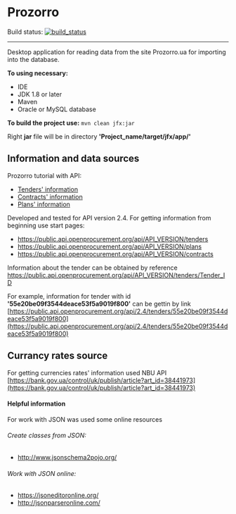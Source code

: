 # Prozorro
Build status: [![build_status](https://travis-ci.com/AnGo84/Prozorro.svg?branch=master)](https://travis-ci.com/AnGo84/Prozorro.svg)
- - -
Desktop application for reading data from the site Prozorro.ua for importing into the database.

**To using necessary:**

- IDE
- JDK 1.8 or later
- Maven
- Oracle or MySQL database

**To build the project use:**
`mvn clean jfx:jar`

Right **jar** file will be in directory **'Project_name/target/jfx/app/'**

## Information and data sources

Prozorro tutorial with API:

- [Tenders' information](http://api-docs.openprocurement.org/uk_UA/latest/standard/index.html)
- [Contracts' information](http://planning.api-docs.openprocurement.org/uk/latest/standard/contract.html)
- [Plans' information](http://contracting.api-docs.openprocurement.org/uk/latest/tutorial.html)

Developed and tested for API version 2.4.
For getting information from beginning use start pages:
- https://public.api.openprocurement.org/api/API_VERSION/tenders
- https://public.api.openprocurement.org/api/API_VERSION/plans
- https://public.api.openprocurement.org/api/API_VERSION/contracts

Information about the tender can be obtained by reference https://public.api.openprocurement.org/api/API_VERSION/tenders/Tender_ID

For example, information for tender with id **'55e20be09f3544deace53f5a9019f800'** can be gettin by link [https://public.api.openprocurement.org/api/2.4/tenders/55e20be09f3544deace53f5a9019f800](https://public.api.openprocurement.org/api/2.4/tenders/55e20be09f3544deace53f5a9019f800)

## Currancy rates source

For getting currencies rates' information used NBU API [https://bank.gov.ua/control/uk/publish/article?art_id=38441973](https://bank.gov.ua/control/uk/publish/article?art_id=38441973)

#### Helpful information
For work with JSON was used some online resources

###### Create classes from JSON:
- http://www.jsonschema2pojo.org/

###### Work with JSON online:
- https://jsoneditoronline.org/
- http://jsonparseronline.com/